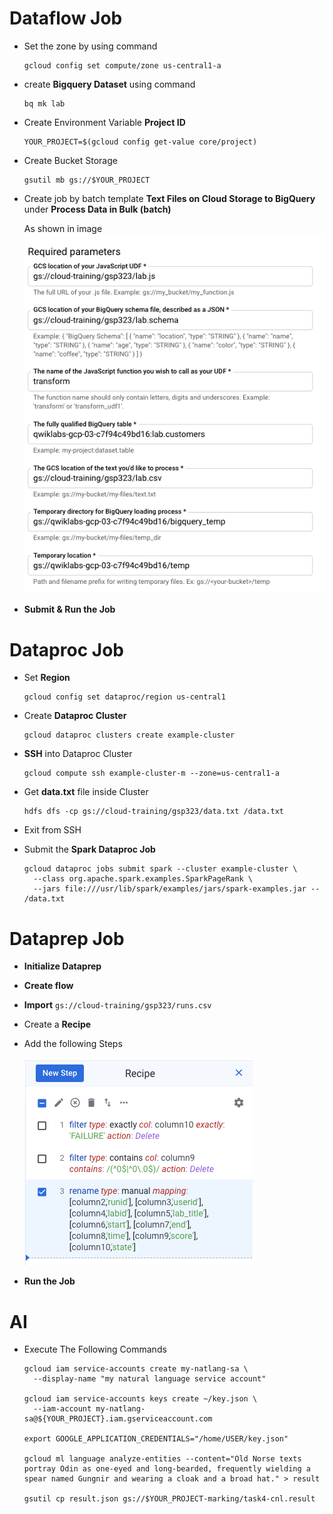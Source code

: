 # Dataflow Job
* Set the zone by using command

      gcloud config set compute/zone us-central1-a
* create **Bigquery Dataset** using command

      bq mk lab

* Create Environment Variable **Project ID**

      YOUR_PROJECT=$(gcloud config get-value core/project)
* Create Bucket Storage

      gsutil mb gs://$YOUR_PROJECT
* Create job by batch template **Text Files on Cloud Storage to BigQuery** under **Process Data in Bulk (batch)**
  
  As shown in image
    ![](Dataflow.png)

* **Submit & Run the Job**

# Dataproc Job
* Set **Region**

      gcloud config set dataproc/region us-central1
* Create **Dataproc Cluster**
      
      gcloud dataproc clusters create example-cluster
* **SSH** into Dataproc Cluster

      gcloud compute ssh example-cluster-m --zone=us-central1-a
* Get **data.txt** file inside Cluster

      hdfs dfs -cp gs://cloud-training/gsp323/data.txt /data.txt

* Exit from SSH
* Submit the **Spark Dataproc Job**

      gcloud dataproc jobs submit spark --cluster example-cluster \
        --class org.apache.spark.examples.SparkPageRank \
        --jars file:///usr/lib/spark/examples/jars/spark-examples.jar -- /data.txt

# Dataprep Job
* **Initialize Dataprep**

* **Create flow**

* **Import** `gs://cloud-training/gsp323/runs.csv`

* Create a **Recipe**

* Add the following Steps

    ![](Dataprep.png)
* **Run the Job**

# AI

* Execute The Following Commands

      gcloud iam service-accounts create my-natlang-sa \
        --display-name "my natural language service account"

      gcloud iam service-accounts keys create ~/key.json \
        --iam-account my-natlang-sa@${YOUR_PROJECT}.iam.gserviceaccount.com

      export GOOGLE_APPLICATION_CREDENTIALS="/home/USER/key.json"

      gcloud ml language analyze-entities --content="Old Norse texts portray Odin as one-eyed and long-bearded, frequently wielding a spear named Gungnir and wearing a cloak and a broad hat." > result

      gsutil cp result.json gs://$YOUR_PROJECT-marking/task4-cnl.result